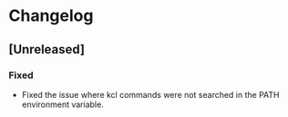 # Changelog

## [Unreleased]
### Fixed
- Fixed the issue where kcl commands were not searched in the PATH environment variable.
